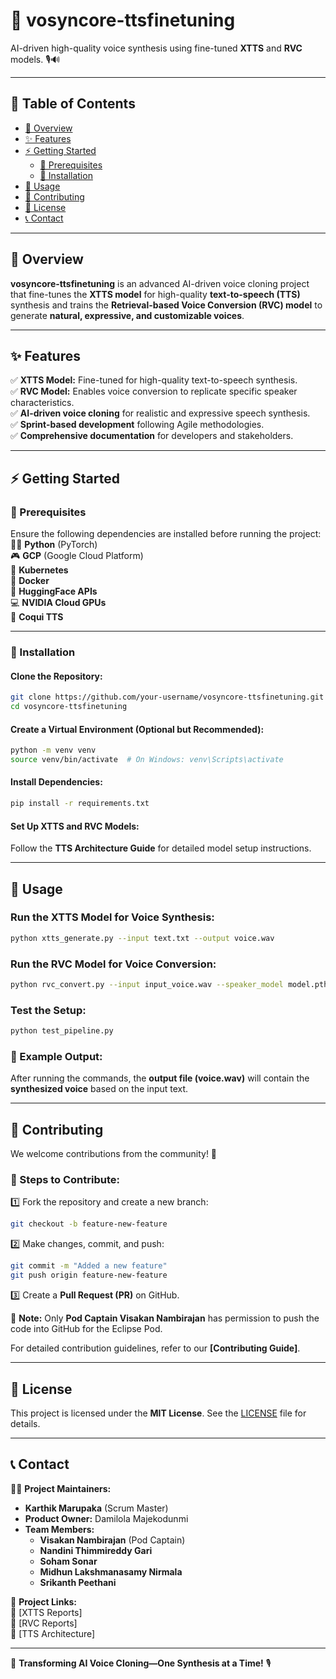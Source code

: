 # 🚀 vosyncore-ttsfinetuning  
AI-driven high-quality voice synthesis using fine-tuned **XTTS** and **RVC** models. 🎙️🔊  

---  

## 📌 Table of Contents  
- [🎯 Overview](#-overview)  
- [✨ Features](#-features)  
- [⚡ Getting Started](#-getting-started)  
  - [🔹 Prerequisites](#-prerequisites)  
  - [🔹 Installation](#-installation)  
- [🔧 Usage](#-usage)  
- [🤝 Contributing](#-contributing)  
- [📜 License](#-license)  
- [📞 Contact](#-contact)  

---  

## 🎯 Overview  
**vosyncore-ttsfinetuning** is an advanced AI-driven voice cloning project that fine-tunes the **XTTS model** for high-quality **text-to-speech (TTS)** synthesis and trains the **Retrieval-based Voice Conversion (RVC) model** to generate **natural, expressive, and customizable voices**.  

---  

## ✨ Features  
✅ **XTTS Model:** Fine-tuned for high-quality text-to-speech synthesis.  
✅ **RVC Model:** Enables voice conversion to replicate specific speaker characteristics.  
✅ **AI-driven voice cloning** for realistic and expressive speech synthesis.  
✅ **Sprint-based development** following Agile methodologies.  
✅ **Comprehensive documentation** for developers and stakeholders.  

---  

## ⚡ Getting Started  

### 🔹 Prerequisites  
Ensure the following dependencies are installed before running the project:  
🐍🔥 **Python** (PyTorch)  
🎮 **GCP** (Google Cloud Platform)  
🤖 **Kubernetes**  
🎼 **Docker**  
🔗 **HuggingFace APIs**  
💻 **NVIDIA Cloud GPUs**  
🎤 **Coqui TTS**  

---  

### 🔹 Installation  

#### Clone the Repository:  
```bash
git clone https://github.com/your-username/vosyncore-ttsfinetuning.git  
cd vosyncore-ttsfinetuning  
```  

#### Create a Virtual Environment (Optional but Recommended):  
```bash
python -m venv venv  
source venv/bin/activate  # On Windows: venv\Scripts\activate  
```  

#### Install Dependencies:  
```bash
pip install -r requirements.txt  
```  

#### Set Up XTTS and RVC Models:  
Follow the **TTS Architecture Guide** for detailed model setup instructions.  

---  

## 🔧 Usage  

### Run the XTTS Model for Voice Synthesis:  
```bash
python xtts_generate.py --input text.txt --output voice.wav  
```  

### Run the RVC Model for Voice Conversion:  
```bash
python rvc_convert.py --input input_voice.wav --speaker_model model.pth --output cloned_voice.wav  
```  

### Test the Setup:  
```bash
python test_pipeline.py  
```  

### 🎯 Example Output:  
After running the commands, the **output file (voice.wav)** will contain the **synthesized voice** based on the input text.  

---  

## 🤝 Contributing  
We welcome contributions from the community! 🚀  

### 🔹 Steps to Contribute:  
1️⃣ Fork the repository and create a new branch:  
```bash
git checkout -b feature-new-feature  
```  
2️⃣ Make changes, commit, and push:  
```bash
git commit -m "Added a new feature"  
git push origin feature-new-feature  
```  
3️⃣ Create a **Pull Request (PR)** on GitHub.  

📌 **Note:** Only **Pod Captain Visakan Nambirajan** has permission to push the code into GitHub for the Eclipse Pod.  

For detailed contribution guidelines, refer to our **[Contributing Guide]**.  

---  

## 📜 License  
This project is licensed under the **MIT License**. See the [LICENSE](LICENSE) file for details.  

---  

## 📞 Contact  

👨‍💻 **Project Maintainers:**  
- **Karthik Marupaka** (Scrum Master)  
- **Product Owner:** Damilola Majekodunmi  
- **Team Members:**  
  - **Visakan Nambirajan** (Pod Captain)  
  - **Nandini Thimmireddy Gari**  
  - **Soham Sonar**  
  - **Midhun Lakshmanasamy Nirmala**  
  - **Srikanth Peethani**  

📌 **Project Links:**  
🔗 [XTTS Reports]  
🔗 [RVC Reports]  
🔗 [TTS Architecture]  

---  

🚀 **Transforming AI Voice Cloning—One Synthesis at a Time!** 🎙️  
```
